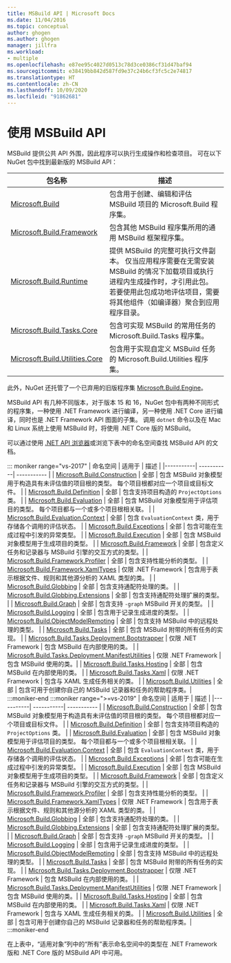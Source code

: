 ```yaml
---
title: MSBuild API | Microsoft Docs
ms.date: 11/04/2016
ms.topic: conceptual
author: ghogen
ms.author: ghogen
manager: jillfra
ms.workload:
- multiple
ms.openlocfilehash: e87ee95c4027d0513c78d3ce0386cf31d47baf94
ms.sourcegitcommit: e38419bb842d587fd9e37c24b6cf3fc5c2e74817
ms.translationtype: HT
ms.contentlocale: zh-CN
ms.lasthandoff: 10/09/2020
ms.locfileid: "91862681"
---
```

# <a name="use-the-msbuild-api"></a>使用 MSBuild API

MSBuild 提供公共 API 外围，因此程序可以执行生成操作和检查项目。 可在以下 NuGet 包中找到最新版的 MSBuild API：

| 包名称 | 描述 |
| ------------ | ----------- |
| [Microsoft.Build](https://www.nuget.org/packages/Microsoft.Build) | 包含用于创建、编辑和评估 MSBuild 项目的 Microsoft.Build 程序集。|
| [Microsoft.Build.Framework](https://www.nuget.org/packages/Microsoft.Build.Framework)| 包含其他 MSBuild 程序集所用的通用 MSBuild 框架程序集。 |
| [Microsoft.Build.Runtime](https://www.nuget.org/packages/Microsoft.Build.Runtime) | 提供 MSBuild 的完整可执行文件副本。 仅当应用程序需要在无需安装 MSBuild 的情况下加载项目或执行进程内生成操作时，才引用此包。 若要使用此包成功地评估项目，需要将其他组件（如编译器）聚合到应用程序目录。 |
| [Microsoft.Build.Tasks.Core](https://www.nuget.org/packages/Microsoft.Build.Tasks.Core) | 包含可实现 MSBuild 的常用任务的 Microsoft.Build.Tasks 程序集。 |
| [Microsoft.Build.Utilities.Core](https://www.nuget.org/packages/Microsoft.Build.Utilities.Core) | 包含用于实现自定义 MSBuild 任务的 Microsoft.Build.Utilities 程序集。 |

此外，NuGet 还托管了一个已弃用的旧版程序集 [Microsoft.Build.Engine](https://www.nuget.org/packages/Microsoft.Build.Engine)。

MSBuild API 有几种不同版本，对于版本 15 和 16，NuGet 包中有两种不同形式的程序集，一种使用 .NET Framework 进行编译，另一种使用 .NET Core 进行编译，同时也是 .NET Framework API 图面的子集。  调用 `dotnet` 命令以及在 Mac 和 Linux 系统上使用 MSBuild 时，将使用 .NET Core 版的 MSBuild。

可以通过使用 [.NET API 浏览器](/dotnet/api)或浏览下表中的命名空间查找 MSBuild API 的文档。

::: moniker range="vs-2017"
| 命名空间 | 适用于 | 描述 |
|-----------| -----------| ----------- |
| [Microsoft.Build.Construction](/dotnet/api/Microsoft.Build.Construction?view=msbuild-15&preserve-view=true) | 全部 |  包含 MSBuild 对象模型用于构造具有未评估值的项目根的类型。 每个项目根都对应一个项目或目标文件。 |
| [Microsoft.Build.Definition](/dotnet/api/Microsoft.Build.Definition?view=msbuild-15&preserve-view=true) | 全部 | 包含支持项目构造的 `ProjectOptions` 类。 |
| [Microsoft.Build.Evaluation](/dotnet/api/Microsoft.Build.Evaluation?view=msbuild-15&preserve-view=true) | 全部 | 包含 MSBuild 对象模型用于评估项目的类型。 每个项目都与一个或多个项目根相关联。 |
| [Microsoft.Build.Evaluation.Context](/dotnet/api/Microsoft.Build.Evaluation.Context?view=msbuild-15&preserve-view=true) | 全部 | 包含 `EvaluationContext` 类，用于存储各个调用的评估状态。 |
| [Microsoft.Build.Exceptions](/dotnet/api/Microsoft.Build.Exceptions?view=msbuild-15&preserve-view=true) | 全部 | 包含可能在生成过程中引发的异常类型。 |
| [Microsoft.Build.Execution](/dotnet/api/Microsoft.Build.Execution?view=msbuild-15&preserve-view=true) | 全部 | 包含 MSBuild 对象模型用于生成项目的类型。 |
| [Microsoft.Build.Framework](/dotnet/api/Microsoft.Build.Framework?view=msbuild-15&preserve-view=true) | 全部 | 包含定义任务和记录器与 MSBuild 引擎的交互方式的类型。|
| [Microsoft.Build.Framework.Profiler](/dotnet/api/Microsoft.Build.Framework.Profiler?view=msbuild-15&preserve-view=true) | 全部 | 包含支持性能分析的类型。 |
| [Microsoft.Build.Framework.XamlTypes](/dotnet/api/Microsoft.Build.Framework.XamlTypes?view=msbuild-15&preserve-view=true) | 仅限 .NET Framework | 包含用于表示根据文件、规则和其他源分析的 XAML 类型的类。 |
| [Microsoft.Build.Globbing](/dotnet/api/Microsoft.Build.Globbing?view=msbuild-15&preserve-view=true) | 全部 | 包含支持通配符处理的类。 |
| [Microsoft.Build.Globbing.Extensions](/dotnet/api/Microsoft.Build.Globbing.Extensions?view=msbuild-15&preserve-view=true) | 全部 | 包含支持通配符处理扩展的类型。 |
| [Microsoft.Build.Graph](/dotnet/api/Microsoft.Build.Graph?view=msbuild-15&preserve-view=true) | 全部 | 包含支持 `-graph` MSBuild 开关的类型。 |
| [Microsoft.Build.Logging](/dotnet/api/Microsoft.Build.Logging?view=msbuild-15&preserve-view=true) | 全部 | 包含用于记录生成进度的类型。 |
| [Microsoft.Build.ObjectModelRemoting](/dotnet/api/Microsoft.Build.ObjectModelRemoting?view=msbuild-15&preserve-view=true) | 全部 | 包含支持 MSBuild 中的远程处理的类型。 |
| [Microsoft.Build.Tasks](/dotnet/api/Microsoft.Build.Tasks?view=msbuild-15&preserve-view=true) | 全部 | 包含 MSBuild 附带的所有任务的实现。 |
| [Microsoft.Build.Tasks.Deployment.Bootstrapper](/dotnet/api/Microsoft.Build.Tasks.Deployment.Bootstrapper?view=msbuild-15&preserve-view=true) | 仅限 .NET Framework | 包含 MSBuild 在内部使用的类。 |
| [Microsoft.Build.Tasks.Deployment.ManifestUtilities](/dotnet/api/Microsoft.Build.Tasks.Deployment.ManifestUtilities?view=msbuild-15&preserve-view=true) | 仅限 .NET Framework | 包含 MSBuild 使用的类。|
| [Microsoft.Build.Tasks.Hosting](/dotnet/api/Microsoft.Build.Tasks.Hosting?view=msbuild-15&preserve-view=true) | 全部 | 包含 MSBuild 在内部使用的类。 |
| [Microsoft.Build.Tasks.Xaml](/dotnet/api/Microsoft.Build.Tasks.Xaml?view=msbuild-15&preserve-view=true) | 仅限 .NET Framework | 包含与 XAML 生成任务相关的类。 |
| [Microsoft.Build.Utilities](/dotnet/api/Microsoft.Build.Utilities?view=msbuild-15&preserve-view=true) | 全部 | 包含可用于创建你自己的 MSBuild 记录器和任务的帮助程序类。|
:::moniker-end
:::moniker range=">=vs-2019"
| 命名空间 | 适用于 | 描述 |
|-----------| -----------| ----------- |
| [Microsoft.Build.Construction](/dotnet/api/Microsoft.Build.Construction?view=msbuild-16&preserve-view=true) | 全部 |  包含 MSBuild 对象模型用于构造具有未评估值的项目根的类型。 每个项目根都对应一个项目或目标文件。 |
| [Microsoft.Build.Definition](/dotnet/api/Microsoft.Build.Definition?view=msbuild-16&preserve-view=true) | 全部 | 包含支持项目构造的 `ProjectOptions` 类。 |
| [Microsoft.Build.Evaluation](/dotnet/api/Microsoft.Build.Evaluation?view=msbuild-16&preserve-view=true) | 全部 | 包含 MSBuild 对象模型用于评估项目的类型。 每个项目都与一个或多个项目根相关联。 |
| [Microsoft.Build.Evaluation.Context](/dotnet/api/Microsoft.Build.Evaluation.Context?view=msbuild-16&preserve-view=true) | 全部 | 包含 `EvaluationContext` 类，用于存储各个调用的评估状态。 |
| [Microsoft.Build.Exceptions](/dotnet/api/Microsoft.Build.Exceptions?view=msbuild-16&preserve-view=true) | 全部 | 包含可能在生成过程中引发的异常类型。 |
| [Microsoft.Build.Execution](/dotnet/api/Microsoft.Build.Execution?view=msbuild-16&preserve-view=true) | 全部 | 包含 MSBuild 对象模型用于生成项目的类型。 |
| [Microsoft.Build.Framework](/dotnet/api/Microsoft.Build.Framework?view=msbuild-16&preserve-view=true) | 全部 | 包含定义任务和记录器与 MSBuild 引擎的交互方式的类型。|
| [Microsoft.Build.Framework.Profiler](/dotnet/api/Microsoft.Build.Framework.Profiler?view=msbuild-16&preserve-view=true) | 全部 | 包含支持性能分析的类型。 |
| [Microsoft.Build.Framework.XamlTypes](/dotnet/api/Microsoft.Build.Framework.XamlTypes?view=msbuild-16&preserve-view=true) | 仅限 .NET Framework | 包含用于表示根据文件、规则和其他源分析的 XAML 类型的类。 |
| [Microsoft.Build.Globbing](/dotnet/api/Microsoft.Build.Globbing?view=msbuild-16&preserve-view=true) | 全部 | 包含支持通配符处理的类。 |
| [Microsoft.Build.Globbing.Extensions](/dotnet/api/Microsoft.Build.Globbing.Extensions?view=msbuild-16&preserve-view=true) | 全部 | 包含支持通配符处理扩展的类型。 |
| [Microsoft.Build.Graph](/dotnet/api/Microsoft.Build.Graph?view=msbuild-16&preserve-view=true) | 全部 | 包含支持 `-graph` MSBuild 开关的类型。 |
| [Microsoft.Build.Logging](/dotnet/api/Microsoft.Build.Logging?view=msbuild-16&preserve-view=true) | 全部 | 包含用于记录生成进度的类型。 |
| [Microsoft.Build.ObjectModelRemoting](/dotnet/api/Microsoft.Build.ObjectModelRemoting?view=msbuild-16&preserve-view=true) | 全部 | 包含支持 MSBuild 中的远程处理的类型。 |
| [Microsoft.Build.Tasks](/dotnet/api/Microsoft.Build.Tasks?view=msbuild-16&preserve-view=true) | 全部 | 包含 MSBuild 附带的所有任务的实现。 |
| [Microsoft.Build.Tasks.Deployment.Bootstrapper](/dotnet/api/Microsoft.Build.Tasks.Deployment.Bootstrapper?view=msbuild-16&preserve-view=true) | 仅限 .NET Framework | 包含 MSBuild 在内部使用的类。 |
| [Microsoft.Build.Tasks.Deployment.ManifestUtilities](/dotnet/api/Microsoft.Build.Tasks.Deployment.ManifestUtilities?view=msbuild-16&preserve-view=true) | 仅限 .NET Framework | 包含 MSBuild 使用的类。|
| [Microsoft.Build.Tasks.Hosting](/dotnet/api/Microsoft.Build.Tasks.Hosting?view=msbuild-16&preserve-view=true) | 全部 | 包含 MSBuild 在内部使用的类。 |
| [Microsoft.Build.Tasks.Xaml](/dotnet/api/Microsoft.Build.Tasks.Xaml?view=msbuild-16&preserve-view=true) | 仅限 .NET Framework | 包含与 XAML 生成任务相关的类。 |
| [Microsoft.Build.Utilities](/dotnet/api/Microsoft.Build.Utilities?view=msbuild-16&preserve-view=true) | 全部 | 包含可用于创建你自己的 MSBuild 记录器和任务的帮助程序类。|
:::moniker-end

在上表中，“适用对象”列中的“所有”表示命名空间中的类型在 .NET Framework 版和 .NET Core 版的 MSBuild API 中可用。
